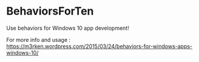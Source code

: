 # BehaviorsForTen
Use behaviors for Windows 10 app development!

For more info and usage : https://m3rken.wordpress.com/2015/03/24/behaviors-for-windows-apps-windows-10/
